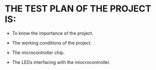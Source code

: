 # THE TEST PLAN OF THE PROJECT IS:

 * To know the importance of the project.
 
 * The working conditions of the project.
 
 * The microcontroller chip.
 
 * The LEDs interfacing with the miocrocontroller.
